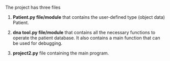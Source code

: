 The project has three files

1. **Patient.py file/module** that contains the user-defined type (object data) Patient.

2. **dna tool.py file/module** that contains all the necessary functions to operate the patient database. It also contains a main function that can be used for debugging.

3. **project2.py** file containing the main program.
